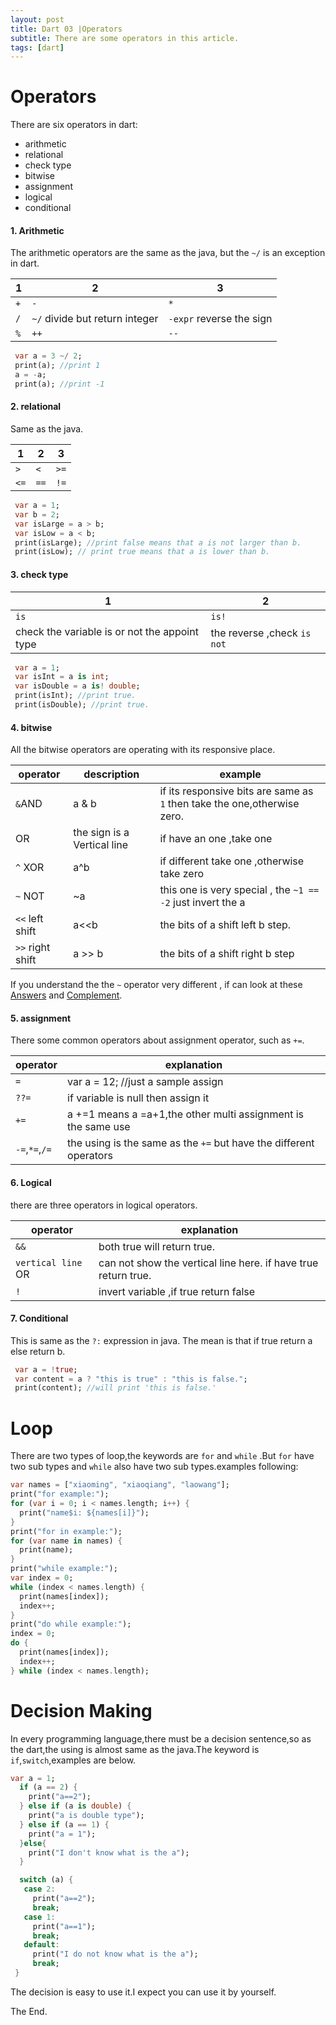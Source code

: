 ```yaml
---
layout: post
title: Dart 03 |Operators
subtitle: There are some operators in this article.
tags: [dart]
---
```

# Operators
There are six operators in dart:  
- arithmetic
- relational
- check type
- bitwise
- assignment
- logical
- conditional

#### 1. Arithmetic
The arithmetic operators are the same as the java, but the `~/` is an exception in dart.

| 1 | 2 | 3 |
|------|------|------|
| `+` | `-` |  `*` |
|  `/` | `~/` divide but return integer | `-expr` reverse the sign |
| `%` | `++`  | `--` |   


```dart
 var a = 3 ~/ 2;
 print(a); //print 1
 a = -a;
 print(a); //print -1
```


#### 2. relational   
Same as the java.

| 1 | 2 | 3 |  
|------|------|------|
| `>` | `<`| `>=`|
|`<=` | `==`| `!=` |


```dart
 var a = 1;
 var b = 2;
 var isLarge = a > b;
 var isLow = a < b;
 print(isLarge); //print false means that a is not larger than b.
 print(isLow); // print true means that a is lower than b.
```

#### 3. check type

|1|2|
|--|--|
|`is`|`is!`|
|check the variable is or not the appoint type| the reverse ,check `is not`|


```dart
 var a = 1;
 var isInt = a is int;
 var isDouble = a is! double;
 print(isInt); //print true.
 print(isDouble); //print true.
```


#### 4. bitwise
All the bitwise operators are operating with its responsive place.

| operator | description | example |
|----|----|----|
|`&`AND | a & b | if its responsive bits are same as `1` then take the one,otherwise zero.|
| OR | the sign is a Vertical line| if have an one ,take one |
| `^` XOR | a^b |if different take one ,otherwise take zero|
| `~` NOT| ~a |this one is very special , the `~1 == -2` just invert the a|
| `<<` left shift | a<<b| the bits of a shift left b step.|
| `>>` right shift | a >> b | the bits of a shift right b step|

If you understand the the `~` operator very different , if can look at these [Answers](https://stackoverflow.com/questions/791328/how-does-the-bitwise-complement-operator-tilde-work) and [Complement](https://www.programiz.com/java-programming/bitwise-operators#complement).

#### 5. assignment
There some common operators about assignment operator, such as `+=`.

| operator | explanation |
|---|---|
| `=`| var a = 12; //just a sample assign|
| `??=`|if variable is null then assign it|
| `+=` | a +=1 means a =a+1,the other multi assignment is the same use |
| `-=`,`*=`,`/=`| the using is the same as the `+=` but have the different operators|


#### 6. Logical
there are three operators in logical operators.

|operator| explanation|
|---|---|
|`&&`| both true will return true.|
|`vertical line` OR|can not show the vertical line here. if have true return true.|
|`!` | invert variable ,if true return false |


#### 7. Conditional

This is same as the `?:` expression in java. The mean is that if true return a else return b.

```dart
 var a = !true;
 var content = a ? "this is true" : "this is false.";
 print(content); //will print 'this is false.'
```
# Loop
There are two types of loop,the keywords are `for` and `while` .But `for` have two sub types and `while` also have two sub types.examples following:  

```dart
var names = ["xiaoming", "xiaoqiang", "laowang"];
print("for example:");
for (var i = 0; i < names.length; i++) {
  print("name$i: ${names[i]}");
}
print("for in example:");
for (var name in names) {
  print(name);
}
print("while example:");
var index = 0;
while (index < names.length) {
  print(names[index]);
  index++;
}
print("do while example:");
index = 0;
do {
  print(names[index]);
  index++;
} while (index < names.length);

```

# Decision Making
In every programming language,there must be a decision sentence,so as the dart,the using is almost same as the java.The keyword is `if`,`switch`,examples are below.
```dart
var a = 1;
  if (a == 2) {
    print("a==2");
  } else if (a is double) {
    print("a is double type");
  } else if (a == 1) {
    print("a = 1");
  }else{
    print("I don't know what is the a");
  }

  switch (a) {
   case 2:
     print("a==2");
     break;
   case 1:
     print("a==1");
     break;
   default:
     print("I do not know what is the a");
     break;
 }

```
The decision is easy to use it.I expect you can use it by yourself. 


The End.
